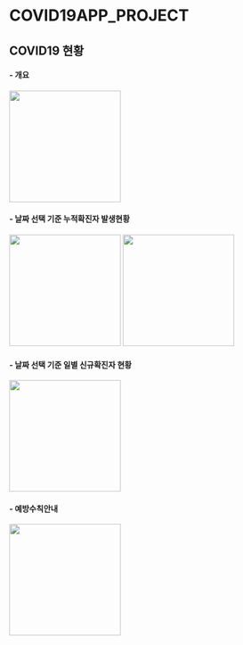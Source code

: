 # COVID19APP_PROJECT
## COVID19 현황

#### - 개요
<img src="https://user-images.githubusercontent.com/52556870/114346084-d0c9f800-9b9d-11eb-9e21-866f4c43edec.jpeg" width="200">

#### - 날짜 선택 기준 누적확진자 발생현황
<img src="https://user-images.githubusercontent.com/52556870/114346086-d293bb80-9b9d-11eb-8da1-e8a23ec82304.jpeg" width="200">
<img src="https://user-images.githubusercontent.com/52556870/114346091-d45d7f00-9b9d-11eb-82d1-17a351d8b111.jpeg" width="200">

#### - 날짜 선택 기준 일별 신규확진자 현황
<img src="https://user-images.githubusercontent.com/52556870/114346095-d6274280-9b9d-11eb-960c-bf2fe4f453a2.jpeg" width="200">

#### - 예방수칙안내
<img src="https://user-images.githubusercontent.com/52556870/114346104-d9223300-9b9d-11eb-8c0e-cd2da89ec952.jpeg" width="200">

